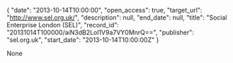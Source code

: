{
  "date": "2013-10-14T10:00:00", 
  "open_access": true, 
  "target_url": "http://www.sel.org.uk/", 
  "description": null, 
  "end_date": null, 
  "title": "Social Enterprise London (SEL)", 
  "record_id": "20131014T100000/aiN3dB2Lol1V9a7VY0MnrQ==", 
  "publisher": "sel.org.uk", 
  "start_date": "2013-10-14T10:00:00Z"
}

None